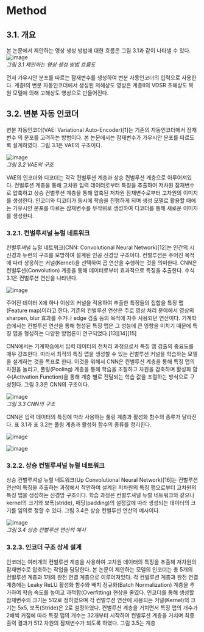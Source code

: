 # Method 
## 3.1. 개요
본 논문에서 제안하는 영상 생성 방법에 대한 흐름은 그림 3.1과 같이 나타낼 수 있다.
![image](https://user-images.githubusercontent.com/12293076/47953227-29087300-dfbe-11e8-8cc4-bc2f4121b1a1.png)
<br/> _그림 3.1 제안하는 영상 생성 방법 흐름도_

먼저 가우시안 분포를 따르는 잠재변수를 생성하여 변분 자동인코더의 입력으로 사용한다. 계층Ⅰ의 변분 자동인코더에서 생성된 저해상도 영상은 계층Ⅱ의 VDSR 초해상도 복원 모델에 의해 고해상도 영상으로 만들어진다. 

## 3.2. 변분 자동 인코더
변분 자동인코더(VAE: Variational Auto-Encoder)[1]는 기존의 자동인코더에서 잠재변수 의 분포를 고려하는 방법이다. 본 논문에서는 잠재변수가 가우시안 분포를 따르도록 설계하였다. 그림 3.1은 VAE의 구조이다.

![image](https://user-images.githubusercontent.com/12293076/47965676-32144580-e08d-11e8-8af4-897c012c4001.png)
<br/> _그림 3.2 VAE의 구조_

VAE의 인코더와 디코더는 각각 컨벌루션 계층과 상승 컨벌루션 계층으로 이루어져있다. 컨벌루션 계층을 통해 고차원 입력 데이터로부터 특징을 추출하여 저차원 잠재변수로 압축하고 상승 컨벌루션 계층을 통해 압축된 저차원 잠재변수로부터 고차원의 이미지를 생성한다. 인코더와 디코더가 동시에 학습을 진행하게 되며 생성 모델로 활용할 때에는 가우시안 분포를 따르는 잠재변수를 무작위로 생성하여 디코더를 통해 새로운 이미지를 생성한다.

### 3.2.1. 컨벌루셔널 뉴럴 네트워크
컨벌루셔널 뉴럴 네트워크(CNN: Convolutional Neural Network)[12]는 인간의 시신경과 뉴런의 구조를 모방하여 설계된 인공 신경망 구조이다. 컨벌루션은 주어진 목적에 따라 상응하는 커널(Kernel)을 선택하여 곱 연산을 수행하는 것을 의미한다. CNN은 컨벌루션(Convolution) 계층을 통해 데이터로부터 효과적으로 특징을 추출한다. 수식 3.1은 컨벌루션 연산을 나타낸다.

![image](https://user-images.githubusercontent.com/12293076/47965688-52440480-e08d-11e8-94cc-6dfb3b729751.png)

주어진 데이터 X에 하나 이상의 커널을 적용하여 추출한 특징들의 집합을 특징 맵(Feature map)이라고 한다. 기존의 컨벌루션 연산은 주로 영상 처리 분야에서 영상의 sharpen, blur 효과를 주거나 edge 검출 등의 목적에 자주 사용되던 연산이다. 기계학습에서는 컨벌루션 연산을 통해 형성된 특징 맵은 그 성능에 큰 영향을 미치기 때문에 특징 맵을 형성하는 다양한 방법론이 연구되었다.[13][14][15]

CNN에서는 기계학습에서 입력 데이터의 전처리 과정으로서 특징 맵 검출의 중요도를 매우 강조한다. 따라서 최적의 특징 맵을 생성할 수 있는 컨벌루션 커널을 학습하는 모델을 설계하는 것을 목표로 한다. 이것을 위해서 CNN은 컨벌루션 계층을 통해 특징 맵의 차원을 늘리고, 풀링(Pooling) 계층을 통해 학습을 조절하고 차원을 감축하며 활성화 함수(Activation Function)을 통해 계층 별로 전달되는 학습 값을 조절하는 방식으로 구성된다. 그림 3.3은 CNN의 구조이다.

![image](https://user-images.githubusercontent.com/12293076/47965692-612ab700-e08d-11e8-9717-1a977321d96e.png)
<br/> _그림 3.3 CNN의 구조_

CNN은 입력 데이터의 특징에 따라 사용하는 풀링 계층과 활성화 함수의 종류가 달라진다. 표 3.1과 표 3.2는 풀링 계층과 활성화 함수의 종류를 정리한다.

![image](https://user-images.githubusercontent.com/12293076/47965704-80c1df80-e08d-11e8-957c-535c630ce47b.png)

![image](https://user-images.githubusercontent.com/12293076/47966565-3e9d9b80-e097-11e8-9023-3d5c806bdbc2.png)


### 3.2.2. 상승 컨벌루셔널 뉴럴 네트워크

상승 컨벌루셔널 뉴럴 네트워크(Up Convolutional Neural Network)[16]는 컨벌루션 연산이 특징을 추출하는 과정에서 착안하여 설계된 저차원의 특징 맵으로부터 고차원의 특징 맵을 생성하는 신경망 구조이다. 학습 과정은 컨벌루셔널 뉴럴 네트워크와 같으나 kernel의 크기와 보폭(stride), 패딩(padding)의 설정값에 따라 생성되는 데이터의 크기를 임의로 정할 수 있다. 그림 3.4은 상승 컨벌루션 연산의 예시이다.

![image](https://user-images.githubusercontent.com/12293076/47965715-9f27db00-e08d-11e8-9313-bdd8417cf05e.png)
<br/> _그림 3.4 상승 컨벌루션 연산의 예시_

### 3.2.3. 인코더 구조 상세 설계
인코더는 여러개의 컨벌루션 계층을 사용하여 고차원 데이터의 특징을 추출해 저차원의 잠재변수로 압축하는 작업을 담당한다. 본 논문이 제안하는 모델의 인코더는 총 5개의 컨벌루션 계층과 1개의 완전 연결 계층으로 이루어져있다. 각 컨벌루션 계층과 완전 연결계층에는 Leaky ReLU 활성화 함수와 배치 정규화(Batch Normalization) 계층을 추가하여 학습 속도를 높이고 과적합(Overfitting) 현상을 줄였다. 인코더를 통해 생성할 잠재변수의 크기는 512로 정하였으며 각 컨벌루션 연산에 사용되는 커널(Kernel)의 크기는 5x5, 보폭(Stride)은 2로 설정하였다. 컨벌루션 계층을 거치면서 특징 맵의 개수가 2배씩 커짐에 따라 특징 맵의 개수는 32개부터 시작하여 컨벌루션 계층을 거치며 최종 출력 결과가 512 차원의 잠재변수가 되도록 하였다. 그림 3.5는 계층
